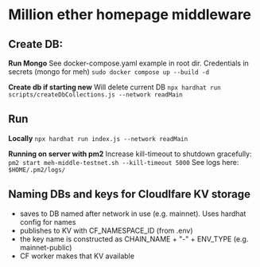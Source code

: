 # Million ether homepage middleware

## Create DB:
**Run Mongo**
See docker-compose.yaml example in root dir. Credentials in secrets (mongo for meh)
`sudo docker compose up --build -d`

**Create db if starting new**
Will delete current DB
`npx hardhat run scripts/createDbCollections.js --network readMain`

## Run
**Locally**
`npx hardhat run index.js --network readMain`

**Running on server with pm2**
Increase kill-timeout to shutdown gracefully:
`pm2 start meh-middle-testnet.sh --kill-timeout 5000`
See logs here:
`$HOME/.pm2/logs/`

## Naming DBs and keys for Cloudlfare KV storage
- saves to DB named after network in use (e.g. mainnet). Uses hardhat config for names
- publishes to KV with CF_NAMESPACE_ID (from .env)
- the key name is constructed as CHAIN_NAME + "-" + ENV_TYPE (e.g. mainnet-public)
- CF worker makes that KV available 